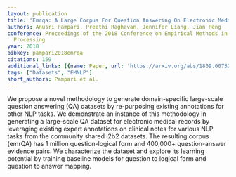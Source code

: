 ```yaml
---
layout: publication
title: 'Emrqa: A Large Corpus For Question Answering On Electronic Medical Records'
authors: Anusri Pampari, Preethi Raghavan, Jennifer Liang, Jian Peng
conference: Proceedings of the 2018 Conference on Empirical Methods in Natural Language
  Processing
year: 2018
bibkey: pampari2018emrqa
citations: 159
additional_links: [{name: Paper, url: 'https://arxiv.org/abs/1809.00732'}]
tags: ["Datasets", "EMNLP"]
short_authors: Pampari et al.
---
```

We propose a novel methodology to generate domain-specific large-scale
question answering (QA) datasets by re-purposing existing annotations for other
NLP tasks. We demonstrate an instance of this methodology in generating a
large-scale QA dataset for electronic medical records by leveraging existing
expert annotations on clinical notes for various NLP tasks from the community
shared i2b2 datasets. The resulting corpus (emrQA) has 1 million
question-logical form and 400,000+ question-answer evidence pairs. We
characterize the dataset and explore its learning potential by training
baseline models for question to logical form and question to answer mapping.